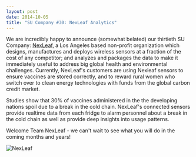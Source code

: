 ```yaml
---
layout: post
date: 2014-10-05
title: "SU Company #30: NexLeaf Analytics"
---
```

We are incredibly happy to announce (somewhat belated) our thirtieth SU Company: [NexLeaf](http://www.nexleaf.org), a Los Angeles based non-profit organization which designs, manufactures and deploys wireless sensors at a fraction of the cost of any competitor; and analyzes and packages the data to make it immediately useful to address big global health and environmental challenges. Currently, NexLeaf's customers are using Nexleaf sensors to ensure vaccines are stored correctly, and to reward rural women who switch over to clean energy technologies with funds from the global carbon credit market.

<!--break-->

Studies show that 30% of vaccines administered in the the developing nations spoil due to a break in the cold chain. NexLeaf's connected sensors provide realtime data from each fridge to alarm personnel about a break in the cold chain as well as provide deep insights into usage patterns.

Welcome Team NexLeaf - we can't wait to see what you will do in the coming months and years!

![NexLeaf](https://31.media.tumblr.com/867555ad309063c81b11a634bd916cfb/tumblr_inline_nc0my261yI1t1214c.png)
